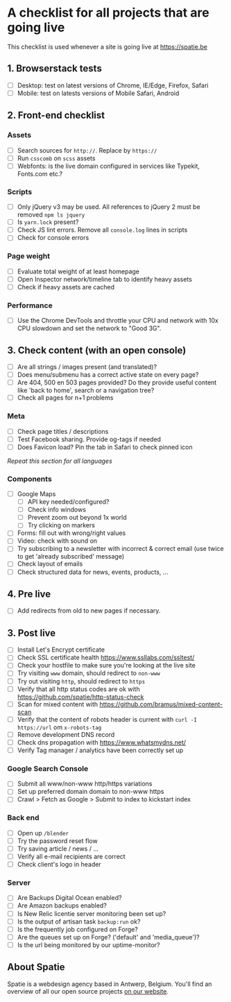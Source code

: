 # A checklist for all projects that are going live

This checklist is used whenever a site is going live at https://spatie.be

## 1. Browserstack tests
- [ ] Desktop: test on latest versions of Chrome, IE/Edge, Firefox, Safari
- [ ] Mobile: test on latests versions of Mobile Safari, Android

## 2. Front-end checklist

### Assets
- [ ] Search sources for `http://`. Replace by `https://`
- [ ] Run `csscomb` on `scss` assets
- [ ] Webfonts: is the live domain configured in services like Typekit, Fonts.com etc.?

### Scripts
- [ ] Only jQuery v3 may be used. All references to jQuery 2 must be removed `npm ls jquery`
- [ ] Is `yarn.lock` present?
- [ ] Check JS lint errors. Remove all `console.log` lines in scripts
- [ ] Check for console errors

### Page weight
- [ ] Evaluate total weight of at least homepage
- [ ] Open Inspector network/timeline tab to identify heavy assets 
- [ ] Check if heavy assets are cached 

### Performance
- [ ] Use the Chrome DevTools and throttle your CPU and network with 10x CPU slowdown and set the network to "Good 3G".

## 3. Check content (with an open console)
- [ ] Are all strings / images present (and translated)?
- [ ] Does menu/submenu has a correct active state on every page?
- [ ] Are 404, 500 en 503 pages provided? Do they provide useful content like 'back to home', search or a navigation tree?
- [ ] Check all pages for n+1 problems

### Meta
- [ ] Check page titles / descriptions
- [ ] Test Facebook sharing. Provide og-tags if needed
- [ ] Does Favicon load? Pin the tab in Safari to check pinned icon

_Repeat this section for all languages_

### Components
- [ ] Google Maps
    - [ ] API key needed/configured?
    - [ ] Check info windows
    - [ ] Prevent zoom out beyond 1x world
    - [ ] Try clicking on markers
- [ ] Forms: fill out with wrong/right values
- [ ] Video: check with sound on
- [ ] Try subscribing to a newsletter with incorrect & correct email (use twice to get 'already subscribed' message)
- [ ] Check layout of emails
- [ ] Check structured data for news, events, products, ...

## 4. Pre live
- [ ] Add redirects from old to new pages if necessary.

## 3. Post live
- [ ] Install Let's Encrypt certificate
- [ ] Check SSL certificate health https://www.ssllabs.com/ssltest/
- [ ] Check your hostfile to make sure you're looking at the live site
- [ ] Try visiting `www` domain, should redirect to `non-www`
- [ ] Try out visiting `http`, should redirect to `https`
- [ ] Verify that all http status codes are ok with https://github.com/spatie/http-status-check
- [ ] Scan for mixed content with https://github.com/bramus/mixed-content-scan
- [ ] Verify that the content of robots header is current with `curl -I https://url` om `x-robots-tag`
- [ ] Remove development DNS record
- [ ] Check dns propagation with https://www.whatsmydns.net/
- [ ] Verify Tag manager / analytics have been correctly set up

### Google Search Console
- [ ] Submit all www/non-www http/https variations
- [ ] Set up preferred domain domain to non-www https
- [ ] Crawl > Fetch as Google > Submit to index to kickstart index

### Back end
- [ ] Open up `/blender`
- [ ] Try the password reset flow
- [ ] Try saving article / news / ...
- [ ] Verify all e-mail recipients are correct
- [ ] Check client's logo in header

### Server
- [ ] Are Backups Digital Ocean enabled?
- [ ] Are Amazon backups enabled?
- [ ] Is New Relic licentie server monitoring been set up?
- [ ] Is the output of artisan task `backup:run` ok?
- [ ] Is the frequently job configured on Forge?
- [ ] Are the queues set up on Forge? ('default' and 'media_queue')?
- [ ] Is the url being monitored by our uptime-monitor?

## About Spatie
Spatie is a webdesign agency based in Antwerp, Belgium. You'll find an overview of all our open source projects [on our website](https://spatie.be/opensource).
